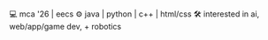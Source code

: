 💻 mca '26 | eecs
⚙️ java | python | c++ | html/css 
🛠 interested in ai, web/app/game dev, + robotics 

<!---
lilypetalstudios/lilypetalstudios is a ✨ special ✨ repository because its `README.md` (this file) appears on your GitHub profile.
You can click the Preview link to take a look at your changes.
--->
